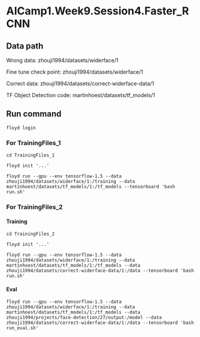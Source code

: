 # AICamp1.Week9.Session4.Faster_RCNN

## Data path

Wrong data: zhouji1994/datasets/widerface/1

Fine tune check point: zhouji1994/datasets/widerface/1

Correct data: zhouji1994/datasets/correct-widerface-data/1

TF Object Detection code: martinhoest/datasets/tf_models/1


## Run command

```
floyd login
```

### For TrainingFiles_1

```
cd TrainingFiles_1

floyd init '...'

floyd run --gpu --env tensorflow-1.5 --data zhouji1994/datasets/widerface/1:/training --data martinhoest/datasets/tf_models/1:/tf_models --tensorboard 'bash run.sh'
```

### For TrainingFiles_2

#### Training

```
cd TrainingFiles_2

floyd init '...'

floyd run --gpu --env tensorflow-1.5 --data zhouji1994/datasets/widerface/1:/training --data martinhoest/datasets/tf_models/1:/tf_models --data zhouji1994/datasets/correct-widerface-data/1:/data --tensorboard 'bash run.sh'
```

#### Eval

```
floyd run --gpu --env tensorflow-1.5 --data zhouji1994/datasets/widerface/1:/training --data martinhoest/datasets/tf_models/1:/tf_models --data zhouji1994/projects/face-detection/27/output:/model --data zhouji1994/datasets/correct-widerface-data/1:/data --tensorboard 'bash run_eval.sh'
```
